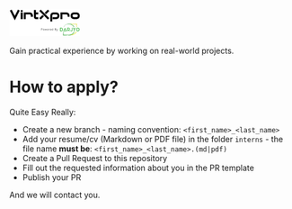 <img src="https://github.com/DARJYO/virtXpro/blob/main/img/vxp.png" height="25%" width="25%">    

Gain practical experience by working on real-world projects. 

# How to apply?

Quite Easy Really: 

- Create a new branch - naming convention: `<first_name>_<last_name>`
- Add your resume/cv (Markdown or PDF file) in the folder `interns` - the file name **must be**: `<first_name>_<last_name>.(md|pdf)`
- Create a Pull Request to this repository
- Fill out the requested information about you in the PR template
- Publish your PR

And we will contact you.
